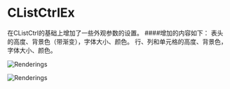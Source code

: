 CListCtrlEx
===========

在CListCtrl的基础上增加了一些外观参数的设置。
####增加的内容如下：
表头的高度、背景色（带渐变），字体大小、颜色。
行、列和单元格的高度、背景色，字体大小、颜色。

![Renderings](https://raw.githubusercontent.com/sj969/CListCtrlEx/master/CListCtrlEx.png)

![Renderings](https://raw.githubusercontent.com/sj969/CListCtrlEx/master/CListCtrlEx-0.png)
